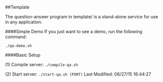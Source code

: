 ##Template

The question-answer program in template/ is a stand-alone service for use in any application.

####Simple Demo
If you just want to see a demo, run the following command:

`./qa-demo.sh`

####Basic Setup

(1) Compile server: `./compile-qa.sh`

(2) Start server: `./start-qa.sh (PORT)`
Last Modified: 06/27/15 16:44:27
